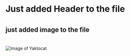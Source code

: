 # <H1> Just added Header to the file </h1>
# <h2> just added image to the file </h2>
#
#
#
#
![Image of Yaktocat](https://octodex.github.com/images/yaktocat.png)
